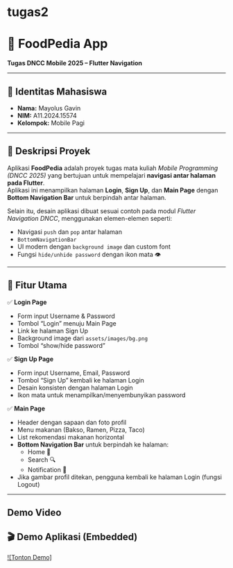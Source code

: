 # tugas2

# 🥘 FoodPedia App  
**Tugas DNCC Mobile 2025 – Flutter Navigation**

---

## 👤 Identitas Mahasiswa
- **Nama:** Mayolus Gavin  
- **NIM:** A11.2024.15574  
- **Kelompok:** Mobile Pagi  

---

## 📱 Deskripsi Proyek
Aplikasi **FoodPedia** adalah proyek tugas mata kuliah *Mobile Programming (DNCC 2025)* yang bertujuan untuk mempelajari **navigasi antar halaman pada Flutter**.  
Aplikasi ini menampilkan halaman **Login**, **Sign Up**, dan **Main Page** dengan **Bottom Navigation Bar** untuk berpindah antar halaman.  

Selain itu, desain aplikasi dibuat sesuai contoh pada modul *Flutter Navigation DNCC*, menggunakan elemen-elemen seperti:
- Navigasi `push` dan `pop` antar halaman
- `BottomNavigationBar`
- UI modern dengan `background image` dan custom font
- Fungsi `hide/unhide password` dengan ikon mata 👁️  

---

## 🧭 Fitur Utama
✅ **Login Page**  
- Form input Username & Password  
- Tombol “Login” menuju Main Page  
- Link ke halaman Sign Up  
- Background image dari `assets/images/bg.png`  
- Tombol “show/hide password”

✅ **Sign Up Page**  
- Form input Username, Email, Password  
- Tombol “Sign Up” kembali ke halaman Login  
- Desain konsisten dengan halaman Login  
- Ikon mata untuk menampilkan/menyembunyikan password  

✅ **Main Page**  
- Header dengan sapaan dan foto profil  
- Menu makanan (Bakso, Ramen, Pizza, Taco)  
- List rekomendasi makanan horizontal  
- **Bottom Navigation Bar** untuk berpindah ke halaman:
  - Home 🍛  
  - Search 🔍  
  - Notification 🔔  
- Jika gambar profil ditekan, pengguna kembali ke halaman Login (fungsi Logout)

---

## Demo Video

## 🎬 Demo Aplikasi (Embedded)

[![Tonton Demo]](https://www.youtube.com/watch?v=waB_qRaXKqo)

